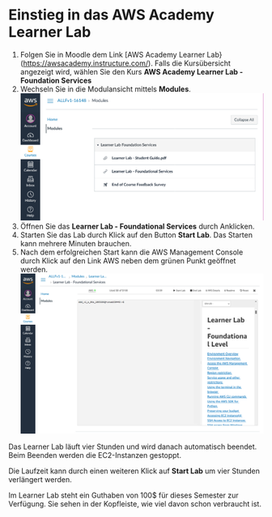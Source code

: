 # Einstieg in das AWS Academy Learner Lab

1. Folgen Sie in Moodle dem Link [AWS Academy Learner Lab}(https://awsacademy.instructure.com/). Falls die Kursübersicht angezeigt wird, wählen Sie den Kurs **AWS Academy Learner Lab - Foundation Services**
1. Wechseln Sie in die Modulansicht mittels **Modules**. ![](media/learner-lab-1.png)
1. Öffnen Sie das **Learner Lab - Foundational Services** durch Anklicken.
1. Starten Sie das Lab durch Klick auf den Button **Start Lab**. Das Starten kann mehrere Minuten brauchen.
1. Nach dem erfolgreichen Start kann die AWS Management Console durch Klick auf den Link AWS neben dem grünen Punkt geöffnet werden. ![](media/learner-lab-2.png)

Das Learner Lab läuft vier Stunden und wird danach automatisch beendet. Beim Beenden werden die EC2-Instanzen gestoppt.

Die Laufzeit kann durch einen weiteren Klick auf **Start Lab** um vier Stunden verlängert werden.

Im Learner Lab steht ein Guthaben von 100$ für dieses Semester zur Verfügung. Sie sehen in der Kopfleiste, wie viel davon schon verbraucht ist.